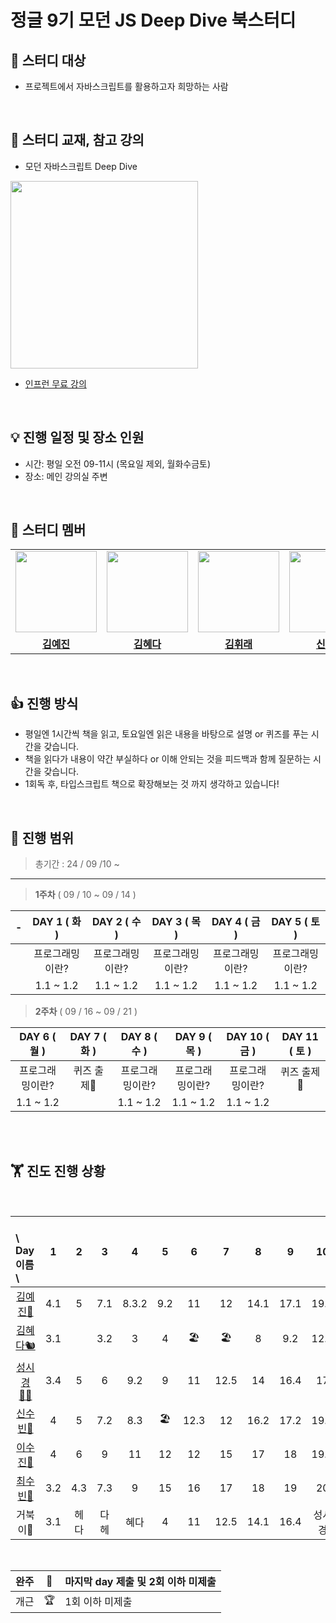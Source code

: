 # 정글 9기 모던 JS Deep Dive 북스터디


## 📌 **스터디 대상**
- 프로젝트에서 자바스크립트를 활용하고자 희망하는 사람

<br>

## 📕 **스터디 교재, 참고 강의**
- 모던 자바스크립트 Deep Dive
<img src="https://github.com/user-attachments/assets/45dbea77-1093-42e9-92fd-aa55938320b8" width="300">

- <a href="https://www.inflearn.com/course/%EB%AA%A8%EB%8D%98-%EC%9E%90%EB%B0%94%EC%8A%A4%ED%81%AC%EB%A6%BD%ED%8A%B8-%EB%94%A5%EB%8B%A4%EC%9D%B4%EB%B8%8C?srsltid=AfmBOopuPYMO7qZWlcjazrhPLplaMRW1CifIHoAdBBKdbE_25YGRam7W">인프런 무료 강의</a>

<br>


## 💡 **진행 일정 및 장소 인원**

- 시간: 평일 오전 09-11시 (목요일 제외, 월화수금토)
- 장소: 메인 강의실 주변

<br>

## 🐨 스터디 멤버
<table>
 <tr>
    <td align="center"><a href="https://github.com/ozll-zinni"><img src="https://avatars.githubusercontent.com/ozll-zinni" width="130px;" alt=""></a></td>
    <td align="center"><a href="https://github.com/hyeda"><img src="https://avatars.githubusercontent.com/hyeda" width="130px;" alt=""></a></td>
    <td align="center"><a href="https://github.com/whirae"><img src="https://avatars.githubusercontent.com/whirae" width="130px;" alt=""></a></td>
    <td align="center"><a href="https://github.com/ongsim0629"><img src="https://avatars.githubusercontent.com/ongsim0629" width="130px;" alt=""></a></td>
    <td align="center"><a href="https://github.com/asyncwaiter"><img src="https://avatars.githubusercontent.com/asyncwaiter" width="130px;" alt=""></a></td>
    <td align="center"><a href="https://github.com/lightsaber29"><img src="https://avatars.githubusercontent.com/lightsaber29" width="130px;" alt=""></a></td>
  </tr>
  <tr>
    <td align="center"><a href="https://github.com/ozll-zinni"><b>김예진</b></a></td>
    <td align="center"><a href="https://github.com/hyeda"><b>김혜다</b></a></td>
    <td align="center"><a href="https://github.com/whirae"><b>김휘래</b></a></td>
    <td align="center"><a href="https://github.com/ongsim0629"><b>신수빈</b></a></td>
    <td align="center"><a href="https://github.com/asyncwaiter"><b>이수진</b></a></td>
    <td align="center"><a href="https://github.com/lightsaber29"><b>최수빈</b></a></td>
  </tr>
</table>

<br>

## 👍 **진행 방식**
- 평일엔 1시간씩 책을 읽고, 토요일엔 읽은 내용을 바탕으로 설명 or 퀴즈를 푸는 시간을 갖습니다.
- 책을 읽다가 내용이 약간 부실하다 or 이해 안되는 것을 피드백과 함께 질문하는 시간을 갖습니다.
- 1회독 후, 타입스크립트 책으로 확장해보는 것 까지 생각하고 있습니다!

<br>

## 🥰 **진행 범위**
> 총기간 : 24 / 09 /10 ~
---

> **1주차**  ( 09 / 10 ~ 09 / 14 )

| -      | DAY 1 ( 화 )      | DAY 2 ( 수 )   | DAY 3 ( 목 )      | DAY 4 ( 금 )       | DAY 5 ( 토 )       |
| :--------------: | :--------------: | :-------------: | :----------------:| :----------------: | :----------------: |
|     | 프로그래밍이란?   | 프로그래밍이란? |  프로그래밍이란?   | 프로그래밍이란?      |   프로그래밍이란?    | 
|          | 1.1 ~ 1.2         | 1.1 ~ 1.2        |   1.1 ~ 1.2        | 1.1 ~ 1.2             |  1.1 ~ 1.2             | 


> **2주차**  ( 09 / 16 ~ 09 / 21 )

| DAY 6 ( 월 )      | DAY 7 ( 화 )      | DAY 8 ( 수 )   | DAY 9 ( 목 )      | DAY 10 ( 금 )       | DAY 11 ( 토 )       |
| :--------------: | :--------------: | :-------------: | :----------------:| :----------------: | :----------------: |
| 프로그래밍이란?   | 퀴즈 출제🤔   | 프로그래밍이란? |  프로그래밍이란?   | 프로그래밍이란?      |   퀴즈 출제🤔    | 
| 1.1 ~ 1.2         |          | 1.1 ~ 1.2        |   1.1 ~ 1.2        | 1.1 ~ 1.2             |              | 



<br>
<br>

## 🏋️ 진도 진행 상황

<br>

| 　　\　Day<br>이름　\  |1 | 2|3|4| 5|                                        6 | 7|8|9 |10| 11| 12~13|14|15|16|17~18|
| :- | :-: | :-: | :-:| :-:| :-:| :-: | :-: | :-: |  :-:|:-:|:-:|:-:|:-:|:-:|:-:|:-:|
| <center>[김예진🐰](https://github.com/ozll-zinni)</center>        |4.1|5|7.1|8.3.2|9.2|11|12|14.1|17.1|19.2|19.5|21| | | | |
| <center>[김혜다🐿️](https://github.com/hyeda)</center>       |3.1| |3.2|3|4|🏖️|🏖️|8|9.2|12.3|~12| | | | | |
| <center>[성시경🙅‍♂️](https://github.com/whirae)</center>   |3.4|5|6|9.2|9|11|12.5|14|16.4|17|19.3|19.9|21.4|22| | |
| <center>[신수빈🐢](https://github.com/ongsim0629)</center>     |4|5|7.2|8.3|🏖️|12.3|12|16.2|17.2|19.2|19.4|19.6|19.9|복습| ||
| <center>[이수진🐥](https://github.com/asyncwaiter)</center>        |4|6|9|11|12|12|15|17| 18|19.5|19.8|19.11|19|22.2|22|23.6|
| <center>[최수빈🐧](https://github.com/lightsaber29)</center>      |3.2|4.3|7.3|9|15|16|17|18|19|20|21|22|23.3| | | |
|     <center>거북이🐢</center>                                    |3.1|헤다|다헤|혜다|4|11|12.5|14.1|16.4|성시경|  | | | | | |

<br>

|완주 |👑 | 마지막 day 제출 및 2회 이하 미제출  |
| --- | ---| ---|
|개근 |🏆 | 1회 이하 미제출 |
